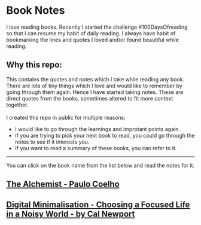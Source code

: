 # Book Notes
I love reading books. Recently I started the challenge #100DaysOfreading so that I can resume my habit of daily reading. I always have habit of bookmarking the lines and quotes I loved and/or found beautiful while reading.

## Why this repo:
This contains the quotes and notes which I take while reading any book. There are lots of tiny things which I love and would like to remember by going through them again. Hence I have started taking notes. These are direct quotes from the books, sometimes altered to fit more context together. 
<br />
<br />
I created this repo in public for multiple reasons:
- I would like to go through the learnings and improtant points again.
- If you are trying to pick your next book to read, you could go through the notes to see if it interests you.
- If you want to read a summary of these books, you can refer to it.

--------------------
You can click on the book name from the list below and read the notes for it.

## [The Alchemist - Paulo Coelho](https://github.com/anuk79/BookNotes/blob/main/books/TheAlchemist.md)

## [Digital Minimalisation - Choosing a Focused Life in a Noisy World - by Cal Newport](https://github.com/anuk79/BookNotes/blob/main/books/DigitalMinimalisation.md)
